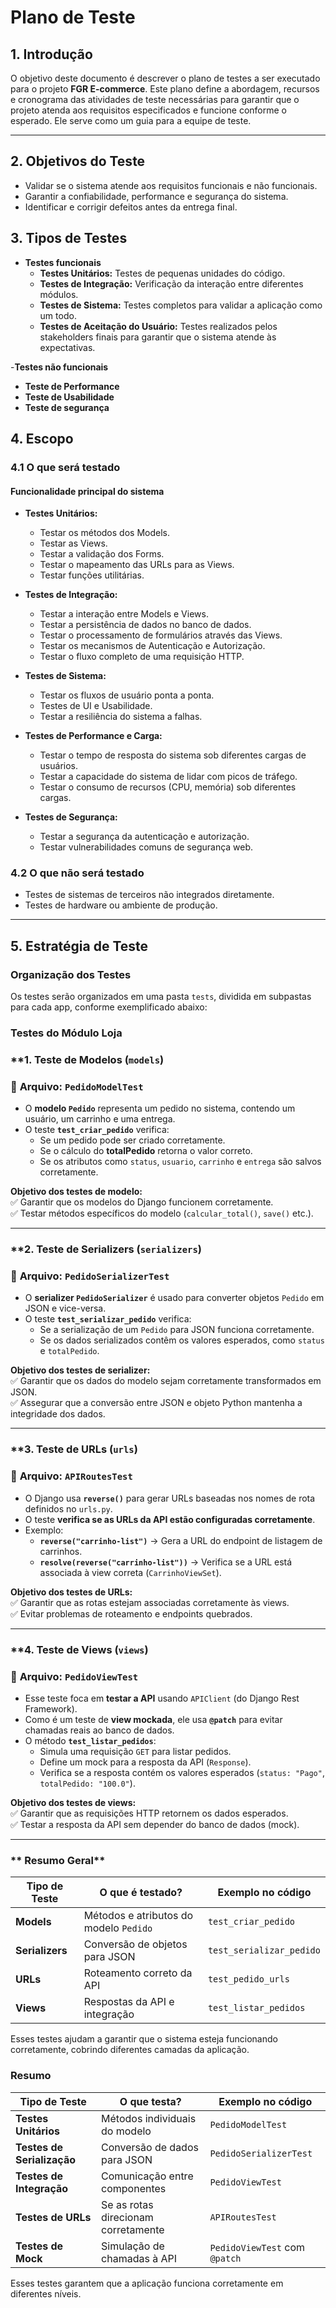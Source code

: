 # Plano de Teste

## 1. Introdução

O objetivo deste documento é descrever o plano de testes a ser executado para o projeto **FGR E-commerce**. Este plano define a abordagem, recursos e cronograma das atividades de teste necessárias para garantir que o projeto atenda aos requisitos especificados e funcione conforme o esperado. Ele serve como um guia para a equipe de teste. 



--- 


## 2. Objetivos do Teste

- Validar se o sistema atende aos requisitos funcionais e não funcionais.
- Garantir a confiabilidade, performance e segurança do sistema.
- Identificar e corrigir defeitos antes da entrega final.

## 3. Tipos de Testes

- **Testes funcionais**
  - **Testes Unitários:** Testes de pequenas unidades do código.
  - **Testes de Integração:** Verificação da interação entre diferentes módulos.
  - **Testes de Sistema:** Testes completos para validar a aplicação como um todo.
  - **Testes de Aceitação do Usuário:** Testes realizados pelos stakeholders finais para garantir que o sistema atende às expectativas.

-**Testes não funcionais**
  - **Teste de Performance**
  - **Teste de Usabilidade**
  - **Teste de segurança**

## 4. Escopo

### **4.1 O que será testado**
####  **Funcionalidade principal do sistema**
- **Testes Unitários:**
  - Testar os métodos dos Models.
  - Testar as Views.
  - Testar a validação dos Forms.
  - Testar o mapeamento das URLs para as Views.
  - Testar funções utilitárias.

- **Testes de Integração:**
  - Testar a interação entre Models e Views.
  - Testar a persistência de dados no banco de dados.
  - Testar o processamento de formulários através das Views.
  - Testar os mecanismos de Autenticação e Autorização.
  - Testar o fluxo completo de uma requisição HTTP.

- **Testes de Sistema:**
  - Testar os fluxos de usuário ponta a ponta.
  - Testes de UI e Usabilidade.
  - Testar a resiliência do sistema a falhas.

- **Testes de Performance e Carga:**
  - Testar o tempo de resposta do sistema sob diferentes cargas de usuários.
  - Testar a capacidade do sistema de lidar com picos de tráfego.
  - Testar o consumo de recursos (CPU, memória) sob diferentes cargas.

- **Testes de Segurança:**
  - Testar a segurança da autenticação e autorização.
  - Testar vulnerabilidades comuns de segurança web.

### **4.2 O que não será testado**
- Testes de sistemas de terceiros não integrados diretamente.
- Testes de hardware ou ambiente de produção.

---

## 5. Estratégia de Teste

### **Organização dos Testes**
Os testes serão organizados em uma pasta `tests`, dividida em subpastas para cada app, conforme exemplificado abaixo:



###  Testes do Módulo Loja

### **1. Teste de Modelos (`models`)

### 🔹 **Arquivo: `PedidoModelTest`**
- O **modelo `Pedido`** representa um pedido no sistema, contendo um usuário, um carrinho e uma entrega.
- O teste **`test_criar_pedido`** verifica:
  - Se um pedido pode ser criado corretamente.
  - Se o cálculo do **totalPedido** retorna o valor correto.
  - Se os atributos como `status`, `usuario`, `carrinho` e `entrega` são salvos corretamente.

 **Objetivo dos testes de modelo:**  
✅ Garantir que os modelos do Django funcionem corretamente.  
✅ Testar métodos específicos do modelo (`calcular_total()`, `save()` etc.).  

---

### **2. Teste de Serializers (`serializers`)

### 🔹 **Arquivo: `PedidoSerializerTest`**
- O **serializer `PedidoSerializer`** é usado para converter objetos `Pedido` em JSON e vice-versa.
- O teste **`test_serializar_pedido`** verifica:
  - Se a serialização de um `Pedido` para JSON funciona corretamente.
  - Se os dados serializados contêm os valores esperados, como `status` e `totalPedido`.

 **Objetivo dos testes de serializer:**  
✅ Garantir que os dados do modelo sejam corretamente transformados em JSON.  
✅ Assegurar que a conversão entre JSON e objeto Python mantenha a integridade dos dados.  

---

### **3. Teste de URLs (`urls`)

### 🔹 **Arquivo: `APIRoutesTest`**
- O Django usa **`reverse()`** para gerar URLs baseadas nos nomes de rota definidos no `urls.py`.
- O teste **verifica se as URLs da API estão configuradas corretamente**.
- Exemplo:
  - **`reverse("carrinho-list")`** → Gera a URL do endpoint de listagem de carrinhos.
  - **`resolve(reverse("carrinho-list"))`** → Verifica se a URL está associada à view correta (`CarrinhoViewSet`).

 **Objetivo dos testes de URLs:**  
✅ Garantir que as rotas estejam associadas corretamente às views.  
✅ Evitar problemas de roteamento e endpoints quebrados.  

---

### **4. Teste de Views (`views`)

### 🔹 **Arquivo: `PedidoViewTest`**
- Esse teste foca em **testar a API** usando `APIClient` (do Django Rest Framework).
- Como é um teste de **view mockada**, ele usa **`@patch`** para evitar chamadas reais ao banco de dados.
- O método **`test_listar_pedidos`**:
  - Simula uma requisição `GET` para listar pedidos.
  - Define um mock para a resposta da API (`Response`).
  - Verifica se a resposta contém os valores esperados (`status: "Pago"`, `totalPedido: "100.0"`).

 **Objetivo dos testes de views:**  
✅ Garantir que as requisições HTTP retornem os dados esperados.  
✅ Testar a resposta da API sem depender do banco de dados (mock).  

---

### ** Resumo Geral**

| Tipo de Teste  | O que é testado? | Exemplo no código |
|---------------|-----------------|------------------|
| **Models** | Métodos e atributos do modelo `Pedido` | `test_criar_pedido` |
| **Serializers** | Conversão de objetos para JSON | `test_serializar_pedido` |
| **URLs** | Roteamento correto da API | `test_pedido_urls` |
| **Views** | Respostas da API e integração | `test_listar_pedidos` |

Esses testes ajudam a garantir que o sistema esteja funcionando corretamente, cobrindo diferentes camadas da aplicação.

###  Resumo

| Tipo de Teste       | O que testa?                            | Exemplo no código       |
|----------------------|----------------------------------------|-------------------------|
| **Testes Unitários** | Métodos individuais do modelo         | `PedidoModelTest`       |
| **Testes de Serialização** | Conversão de dados para JSON    | `PedidoSerializerTest`  |
| **Testes de Integração** | Comunicação entre componentes     | `PedidoViewTest`        |
| **Testes de URLs**   | Se as rotas direcionam corretamente   | `APIRoutesTest`         |
| **Testes de Mock**   | Simulação de chamadas à API          | `PedidoViewTest` com `@patch` |

Esses testes garantem que a aplicação funciona corretamente em diferentes níveis.
